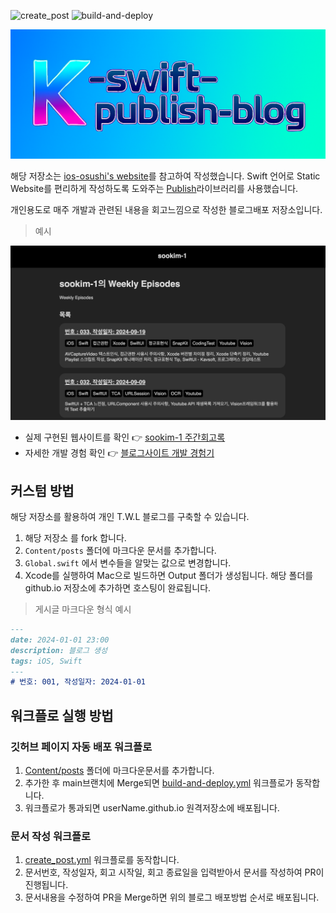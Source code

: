 ![create_post](https://github.com/sookim-1/k-swift-publish-blog/actions/workflows/create_post.yml/badge.svg)
![build-and-deploy](https://github.com/sookim-1/k-swift-publish-blog/actions/workflows/build-and-deploy.yml/badge.svg)

![logo](./docs/logo.png)

해당 저장소는 [ios-osushi's website](https://github.com/ios-osushi/website)를 참고하여 작성했습니다.
Swift 언어로 Static Website를 편리하게 작성하도록 도와주는 [Publish](https://github.com/JohnSundell/Publish)라이브러리를 사용했습니다.

개인용도로 매주 개발과 관련된 내용을 회고느낌으로 작성한 블로그배포 저장소입니다.

> 예시

![sample_website_capture](./docs/sample_website_capture.png)

- 실제 구현된 웹사이트를 확인 👉 [sookim-1 주간회고록](https://sookimblogoriginversion.vercel.app/)
- 자세한 개발 경험 확인 👉 [블로그사이트 개발 경험기](./docs/blog_development.md)

## 커스텀 방법

해당 저장소를 활용하여 개인 T.W.L 블로그를 구축할 수 있습니다.

1. 해당 저장소 를 fork 합니다.
2. `Content/posts` 폴더에 마크다운 문서를 추가합니다.
3. `Global.swift` 에서 변수들을 알맞는 값으로 변경합니다.
4. Xcode를 실행하여 Mac으로 빌드하면 Output 폴더가 생성됩니다. 해당 폴더를 github.io 저장소에 추가하면 호스팅이 완료됩니다.

> 게시글 마크다운 형식 예시

```markdown
---
date: 2024-01-01 23:00
description: 블로그 생성
tags: iOS, Swift
---
# 번호: 001, 작성일자: 2024-01-01
```

## 워크플로 실행 방법

### 깃허브 페이지 자동 배포 워크플로
1. [Content/posts](./Content/posts) 폴더에 마크다운문서를 추가합니다.
2. 추가한 후 main브랜치에 Merge되면 [build-and-deploy.yml](./.github/workflows/build-and-deploy.yml) 워크플로가 동작합니다.
3. 워크플로가 통과되면 userName.github.io 원격저장소에 배포됩니다.

### 문서 작성 워크플로
1. [create_post.yml](./.github/workflows/create_post.yml) 워크플로를 동작합니다.
2. 문서번호, 작성일자, 회고 시작일, 회고 종료일을 입력받아서 문서를 작성하여 PR이 진행됩니다.
3. 문서내용을 수정하여 PR을 Merge하면 위의 블로그 배포방법 순서로 배포됩니다.

